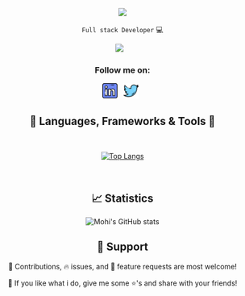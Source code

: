 <p align="center"> <a href="https://github.com/denvercoder1/readme-typing-svg">
<img width="60%" src="https://readme-typing-svg.herokuapp.com?font=Orbitron&size=25&color=BF91F3&background=1A1B27&center=true&vCenter=true&duration=3000&pause=300&lines=<Hello,+There!+👋>;<This+is+Mohi!>;<Nice+to+meet+you!>">
</a></hp>

<!--
**mohisa302/mohisa302** is a ✨ _special_ ✨ repository because its `README.md` (this file) appears on your GitHub profile.

Here are some ideas to get you started:
-->
<div align="center">

`Full stack Developer` 💻 
 
<p>
<a href="https://visitor-badge.glitch.me/#docs"><img src="https://visitor-badge.glitch.me/badge?page_id=mohisa302.visitor-badge"></a>&nbsp; 
</a>&nbsp;
</div>

<h3 align="center">Follow me on:</h3>
<p align='center'>
<a href="https://www.linkedin.com/in/mohadese-sadeghi-692551199"><img height="30" src="https://raw.githubusercontent.com/8bithemant/8bithemant/master/linkedin.png?raw=true"></a>&nbsp;&nbsp;
<a href="https://twitter.com/Kholochelam"><img height="30" src="https://raw.githubusercontent.com/8bithemant/8bithemant/master/twitter.png?raw=true"></a>&nbsp;&nbsp;
</p>

<h2 align="center">🔨 Languages, Frameworks & Tools 🔨</h2>
<br>
<div align="center">
  
[![Top Langs](https://github-readme-stats.vercel.app/api/top-langs/?username=mohisa302&layout=compact)](https://github.com/anuraghazra/github-readme-stats)
  
</div>
<br>
<h2 align="center"> 📈 Statistics </h2>
<div align="center">
  
![Mohi's GitHub stats](https://github-readme-stats.vercel.app/api?username=mohisa302&show_icons=true&theme=radical)
  
</div>

<h2 align="center">🤝 Support</h2>

<div align="center">
<p> 🤝 Contributions, 🔥 issues, and 🥮 feature requests are most welcome!</p>
<p>💙 If you like what i do, give me some ⭐'s and share with your friends!</p>
</div
  
